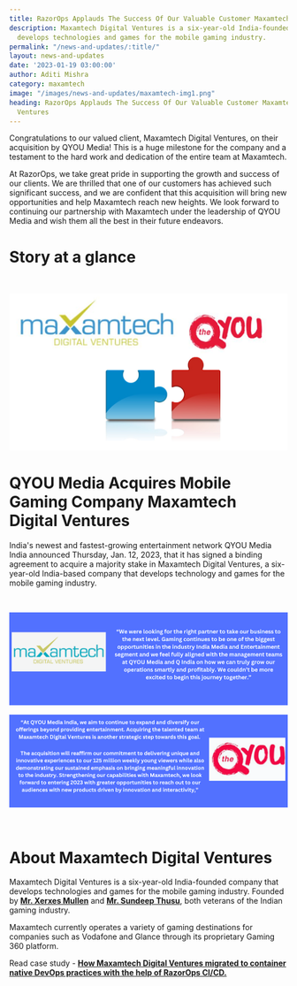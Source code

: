 ```yaml
---
title: RazorOps Applauds The Success Of Our Valuable Customer Maxamtech Digital Ventures
description: Maxamtech Digital Ventures is a six-year-old India-founded company that
  develops technologies and games for the mobile gaming industry.
permalink: "/news-and-updates/:title/"
layout: news-and-updates
date: '2023-01-19 03:00:00'
author: Aditi Mishra
category: maxamtech
image: "/images/news-and-updates/maxamtech-img1.png"
heading: RazorOps Applauds The Success Of Our Valuable Customer Maxamtech Digital
  Ventures
---
```


Congratulations to our valued client, Maxamtech Digital Ventures, on their acquisition by QYOU Media! This is a huge milestone for the company and a testament to the hard work and dedication of the entire team at Maxamtech.

At RazorOps, we take great pride in supporting the growth and success of our clients. We are thrilled that one of our customers has achieved such significant success, and we are confident that this acquisition will bring new opportunities and help Maxamtech reach new heights. 
We look forward to continuing our partnership with Maxamtech under the leadership of QYOU Media and wish them all the best in their future endeavors. 


# Story at a glance

<br>

![](/images/news-and-updates/maxamtech-img1.png)

# QYOU Media Acquires Mobile Gaming Company Maxamtech Digital Ventures

India's newest and fastest-growing entertainment network QYOU Media India announced Thursday, Jan. 12, 2023, that it has signed a binding agreement to acquire a majority stake in Maxamtech Digital Ventures, a six-year-old India-based company that develops technology and games for the mobile gaming industry.

<br>


![](/images/news-and-updates/maxamtech-img2.png)

![](/images/news-and-updates/maxamtech-img3.png)

<br>


# About Maxamtech Digital Ventures

Maxamtech Digital Ventures is a six-year-old India-founded company that develops technologies and games for the mobile gaming industry. Founded by <a href="https://www.linkedin.com/in/xerxes-mullan-63261018/?originalSubdomain=in" target="_blank"><b> Mr. Xerxes Mullen</b></a> and <a href="https://www.linkedin.com/in/sundeep-thusu/" target="_blank"><b> Mr. Sundeep Thusu</b></a>, both veterans of the Indian gaming industry.

Maxamtech currently operates a variety of gaming destinations for companies such as Vodafone and Glance through its proprietary Gaming 360 platform. 

Read case study - <a href="https://razorops.com/case-studies/maxamtech/" target="_blank"><b>How Maxamtech Digital Ventures migrated to container native DevOps practices with the help of RazorOps CI/CD.</b></a>



<br>

